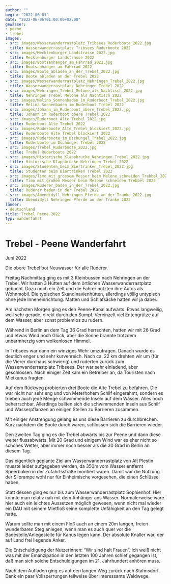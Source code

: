 ```yaml
---
author: ""
begin: "2022-06-01"
date: "2022-06-06T01:00:00+02:00"
gewässer:
- peene
- trebel
images:
- src: images/Wasserwanderrastplatz_Tribsees_Ruderboote_2022.jpg
  title: Wasserwanderrastplatz Tribsees Ruderboote 2022
- src: images/Mecklenburger_Landstrasse_2022.jpg
  title: Mecklenburger Landstrasse 2022
- src: images/Bootsanhanger_am_Fahrrad_2022.jpg
  title: Bootsanhänger am Fahrrad 2022
- src: images/Boote_abladen_an_der_Trebel_2022.jpg
  title: Boote abladen an der Trebel 2022
- src: images/Wasserwanderrastplatz_Nehringen_Trebel_2022.jpg
  title: Wasserwanderrastplatz Nehringen Trebel 2022
- src: images/Nehringen_Trebel_Melone_als_Nachtisch_2022.jpg
  title: Nehringen Trebel Melone als Nachtisch 2022
- src: images/Melina_Sonnenbaden_im_Ruderboot_Trebel_2022.jpg
  title: Melina Sonnenbaden im Ruderboot Trebel 2022
- src: images/Johann_im_Ruderboot_obere_Trebel_2022.jpg
  title: Johann im Ruderboot obere Trebel 2022
- src: images/Ruderboot_Alte_Trebel_2022.jpg
  title: Ruderboot Alte Trebel 2022
- src: images/Ruderboote_Alte_Trebel_blockiert_2022.jpg
  title: Ruderboote Alte Trebel blockiert 2022
- src: images/Ruderboote_im_Dschungel_Trebel_2022.jpg
  title: Ruderboote im Dschungel Trebel 2022
- src: images/Trebel_Ruderboote_2022.jpg
  title: Trebel Ruderboote 2022
- src: images/Historische_Klappbrucke_Nehringen_Trebel_2022.jpg
  title: Historische Klappbrücke Nehringen Trebel 2022
- src: images/Studenten_beim_Biertrinken_Trebel_2022.jpg
  title: Studenten beim Biertrinken Trebel 2022
- src: images/Timo_mit_grossem_Messer_beim_Melone_schneiden_Trebbel_2022.jpg
  title: Timo mit großem Messer beim Melone schneiden Trebbel 2022
- src: images/Ruderer_baden_in_der_Trebel_2022.jpg
  title: Ruderer baden in der Trebel 2022
- src: images/Abendidyll_Nehringen_Pferde_an_der_Tranke_2022.jpg
  title: Abendidyll Nehringen Pferde an der Tränke 2022
länder: 
- deutschland
title: Trebel Peene 2022
typ: wanderfahrt
---
```



# Trebel - Peene Wanderfahrt


Juni 2022

Die obere Trebel bot Neuwasser für alle Ruderer.

Freitag Nachmittag ging es mit 3 Kleinbussen nach Nehringen an der Trebel. Wir hatten 3 Hütten auf dem örtlichen Wasserwanderrastplatz gebucht. Dazu noch ein Zelt und die Fahrer nutzten ihre Autos als Wohnmobil. Die typischen Skandinavienhütten, allerdings völlig untypisch ohne jede Inneneinrichtung. Matten und Schlafsäcke hatten wir ja dabei.

Am nächsten Morgen ging es den Peene-Kanal aufwärts. Etwas langweilig, weil sehr gerade, direkt durch den Sumpf. Vereinzelt viel Entengrütze auf dem Wasser, aber sonst problemlos zu rudern.

Während in Berlin an dem Tag 36 Grad herrschten, hatten wir mit 26 Grad und etwas Wind noch Glück, aber die Sonne brannte trotzdem unbarmherzig vom wolkenlosen Himmel.

In Tribsees war dann ein winziges Wehr umzutragen. Danach wurde es deutlich enger und sehr kurvenreich. Nach ca. 22 km drehten wir um (für die Vierer durchaus schwierig) und ruderten zurück zum Wasserwanderrastplatz Tribsees. Der war sehr einladend, aber geschlossen. Nach einiger Zeit kam ein Betreiber an, da Touristen nach Mietkanus fragten.

Auf dem Rückweg probierten drei Boote die Alte Trebel zu befahren. Die war nicht nur sehr eng und von Meterhohem Schilf eingerahmt, sondern es trieben auch jede Menge schwimmende Inseln auf dem Wasser. Alles noch beherrschbar. Allerdings ballten sich die schwimmenden Inseln aus Schilf und Wasserpflanzen an einigen Stellen zu Barrieren zusammen.

Mit einiger Anstrengung gelang es uns diese Barrieren zu durchbrechen. Kurz nachdem die Boote durch waren, schlossen sich die Barrieren wieder.

Den zweiten Tag ging es die Trebel abwärts bis zur Peene und dann diese weiter flussabwärts. Mit 20 Grad und einigem Wind war es eher nicht so schönes Wetter, aber immer noch besser als die 30 Grad in Berlin an diesem Tag.

Das eigentlich geplante Ziel am Wasserwanderrastplatz von Alt Plestin musste leider aufgegeben werden, da 350m vom Wasser entfernt Speerbaken in der Zufahrtsstraße montiert waren. Damit war die Nutzung der Sliprampe wohl nur für Einheimische vorgesehen, die einen Schlüssel haben.

Statt dessen ging es nur bis zum Wasserwanderrastplatz Sophienhof. Hier konnte man relativ nah mit dem Anhänger ans Wasser. Normalerweise wäre hier auch ein leichtes Aussetzen möglich gewesen, wenn nicht mal wieder ein DAU mit seinem Mietfloß seine komplette Unfähigkeit an den Tag gelegt hatte.

Warum sollte man mit einem Floß auch an einem 20m langen, freien wunderbaren Steg anlegen, wenn man es auch quer vor die Badestelle/Anlegestelle für Kanus legen kann. Der absolute Knaller war, der auf Land frei liegende Anker.

Die Entschuldigung der Nutzerinnen: “Wir sind halt Frauen”. Ich weiß nicht was mit der Emanzipation in den letzten 100 Jahren schief gegangen ist, daß man sich solche Entschuldigungen im 21. Jahrhundert anhören muss.

Nach dem Aufladen ging es auf den langen Weg zurück nach Stahnsdorf. Dank ein paar Vollsperrungen teilweise über interessante Waldwege.

